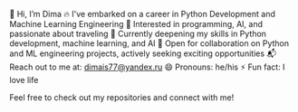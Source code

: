 👋 Hi, I’m Dima
🔥 I've embarked on a career in Python Development and Machine Learning Engineering
🧠 Interested in programming, AI, and passionate about traveling
🌱 Currently deepening my skills in Python development, machine learning, and AI
🤝 Open for collaboration on Python and ML engineering projects, actively seeking exciting opportunities
📬 Reach out to me at: dimais77@yandex.ru
😄 Pronouns: he/his
⚡ Fun fact: I love life  

Feel free to check out my repositories and connect with me!
